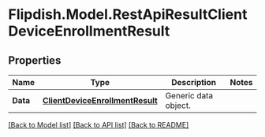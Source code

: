 # Flipdish.Model.RestApiResultClientDeviceEnrollmentResult
## Properties

Name | Type | Description | Notes
------------ | ------------- | ------------- | -------------
**Data** | [**ClientDeviceEnrollmentResult**](ClientDeviceEnrollmentResult.md) | Generic data object. | 

[[Back to Model list]](../README.md#documentation-for-models) [[Back to API list]](../README.md#documentation-for-api-endpoints) [[Back to README]](../README.md)


